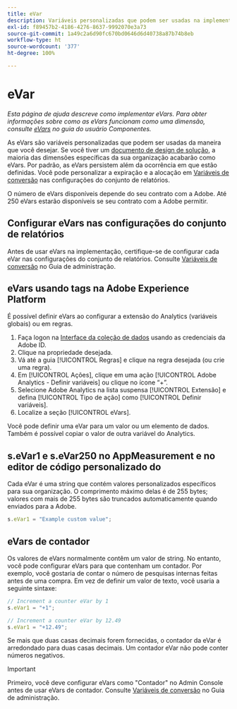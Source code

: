 ```yaml
---
title: eVar
description: Variáveis personalizadas que podem ser usadas na implementação.
exl-id: f89457b2-4186-4276-8637-9992070e3a73
source-git-commit: 1a49c2a6d90fc670bd0646d6d40738a87b74b8eb
workflow-type: ht
source-wordcount: '377'
ht-degree: 100%

---
```


# eVar

*Esta página de ajuda descreve como implementar eVars. Para obter informações sobre como as eVars funcionam como uma dimensão, consulte [eVars](/help/components/dimensions/evar.md) no guia do usuário Componentes.*

As eVars são variáveis personalizadas que podem ser usadas da maneira que você desejar. Se você tiver um [documento de design de solução](/help/implement/prepare/solution-design.md), a maioria das dimensões específicas da sua organização acabarão como eVars. Por padrão, as eVars persistem além da ocorrência em que estão definidas. Você pode personalizar a expiração e a alocação em [Variáveis de conversão](/help/admin/admin/conversion-var-admin/conversion-var-admin.md) nas configurações do conjunto de relatórios.

O número de eVars disponíveis depende do seu contrato com a Adobe. Até 250 eVars estarão disponíveis se seu contrato com a Adobe permitir.

## Configurar eVars nas configurações do conjunto de relatórios

Antes de usar eVars na implementação, certifique-se de configurar cada eVar nas configurações do conjunto de relatórios. Consulte [Variáveis de conversão](/help/admin/admin/conversion-var-admin/conversion-var-admin.md) no Guia de administração.

## eVars usando tags na Adobe Experience Platform

É possível definir eVars ao configurar a extensão do Analytics (variáveis globais) ou em regras.

1. Faça logon na [Interface da coleção de dados](https://experience.adobe.com/data-collection) usando as credenciais da Adobe ID.
2. Clique na propriedade desejada.
3. Vá até a guia [!UICONTROL Regras] e clique na regra desejada (ou crie uma regra).
4. Em [!UICONTROL Ações], clique em uma ação [!UICONTROL Adobe Analytics - Definir variáveis] ou clique no ícone “+”.
5. Selecione Adobe Analytics na lista suspensa [!UICONTROL Extensão] e defina [!UICONTROL Tipo de ação] como [!UICONTROL Definir variáveis].
6. Localize a seção [!UICONTROL eVars].

Você pode definir uma eVar para um valor ou um elemento de dados. Também é possível copiar o valor de outra variável do Analytics.

## s.eVar1 e s.eVar250 no AppMeasurement e no editor de código personalizado do 

Cada eVar é uma string que contém valores personalizados específicos para sua organização. O comprimento máximo delas é de 255 bytes; valores com mais de 255 bytes são truncados automaticamente quando enviados para a Adobe.

```js
s.eVar1 = "Example custom value";
```

## eVars de contador

Os valores de eVars normalmente contêm um valor de string. No entanto, você pode configurar eVars para que contenham um contador. Por exemplo, você gostaria de contar o número de pesquisas internas feitas antes de uma compra. Em vez de definir um valor de texto, você usaria a seguinte sintaxe:

```js
// Increment a counter eVar by 1
s.eVar1 = "+1";

// Increment a counter eVar by 12.49
s.eVar1 = "+12.49";
```

Se mais que duas casas decimais forem fornecidas, o contador da eVar é arredondado para duas casas decimais. Um contador eVar não pode conter números negativos.

>[!IMPORTANT]
>
>Primeiro, você deve configurar eVars como &quot;Contador&quot; no Admin Console antes de usar eVars de contador. Consulte [Variáveis de conversão](/help/admin/admin/conversion-var-admin/conversion-var-admin.md) no Guia de administração.
